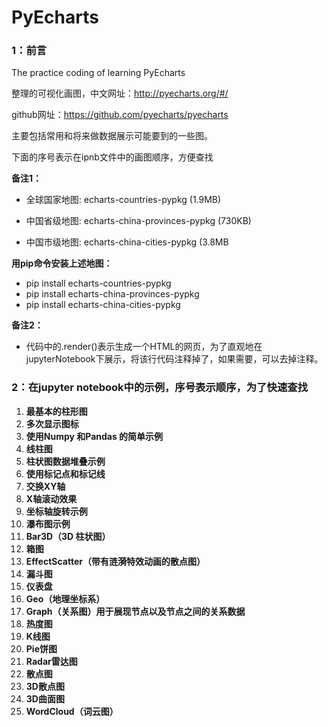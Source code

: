 # PyEcharts
### 1：前言

The practice coding of learning PyEcharts

整理的可视化画图，中文网址：http://pyecharts.org/#/

github网址：https://github.com/pyecharts/pyecharts

主要包括常用和将来做数据展示可能要到的一些图。

下面的序号表示在ipnb文件中的画图顺序，方便查找

**备注1：**

- 全球国家地图: echarts-countries-pypkg (1.9MB)

- 中国省级地图: echarts-china-provinces-pypkg (730KB)

- 中国市级地图: echarts-china-cities-pypkg (3.8MB


**用pip命令安装上述地图：**

- pip install echarts-countries-pypkg
- pip install echarts-china-provinces-pypkg
- pip install echarts-china-cities-pypkg



**备注2：**

- 代码中的.render()表示生成一个HTML的网页，为了直观地在jupyterNotebook下展示，将该行代码注释掉了，如果需要，可以去掉注释。







### **2：在jupyter notebook中的示例，序号表示顺序，为了快速查找**

1. **最基本的柱形图**
2.  **多次显示图标**
3.  **使用Numpy 和Pandas 的简单示例**
4. **线柱图**
5.  **柱状图数据堆叠示例**
6.  **使用标记点和标记线**
7.  **交换XY轴**
8.  **X轴滚动效果**
9.  **坐标轴旋转示例**
10.  **瀑布图示例**
11.  **Bar3D（3D 柱状图）**
12.  **箱图**
13.  **EffectScatter（带有涟漪特效动画的散点图）**
14.  **漏斗图**
15.  **仪表盘**
16.  **Geo（地理坐标系）**
17.  **Graph（关系图）用于展现节点以及节点之间的关系数据**
18.  **热度图**
19.  **K线图**
20.  **Pie饼图**
21.  **Radar雷达图**
22.  **散点图**
23.  **3D散点图**
24.  **3D曲面图**
25.  **WordCloud（词云图）**